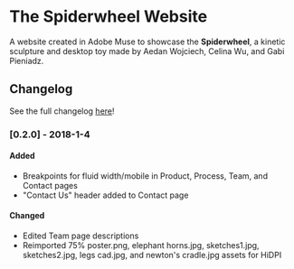 # The Spiderwheel Website
A website created in Adobe Muse to showcase the **Spiderwheel**, a kinetic sculpture and desktop toy made by Aedan Wojciech, Celina Wu, and Gabi Pieniadz.

## Changelog
See the full changelog [here](CHANGELOG.md)!

### [0.2.0] - 2018-1-4
#### Added
- Breakpoints for fluid width/mobile in Product, Process, Team, and Contact pages
- "Contact Us" header added to Contact page
#### Changed
- Edited Team page descriptions
- Reimported 75% poster.png, elephant horns.jpg, sketches1.jpg, sketches2.jpg, legs cad.jpg, and newton's cradle.jpg assets for HiDPI
